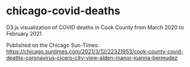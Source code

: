 # chicago-covid-deaths
D3.js visualization of COVID deaths in Cook County from March 2020 to February 2021

Published on the Chicago Sun-Times: https://chicago.suntimes.com/2021/3/12/22321953/cook-county-covid-deaths-coronavirus-cicero-city-view-alden-manor-joanna-bermudez
